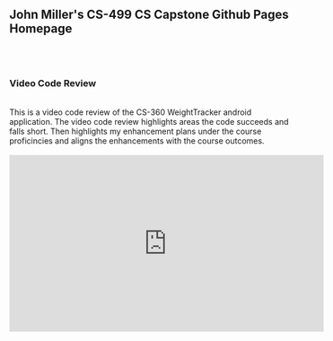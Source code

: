 <h2>John Miller's CS-499 CS Capstone Github Pages Homepage</h2><br>
<br><h3>Video Code Review</h3><br>
<text>This is a video code review of the CS-360 WeightTracker android application. The video code review highlights areas the code succeeds and falls short. Then highlights my enhancement plans under the course proficincies and aligns the enhancements with the course outcomes.</text><br>
<br>
<iframe width="560" height="315" src="https://www.youtube.com/embed/MBhkFcvRc2k?si=tAG2bHHe8T8NpVDt" title="YouTube video player" frameborder="0" allow="accelerometer; autoplay; clipboard-write; encrypted-media; gyroscope; picture-in-picture; web-share" referrerpolicy="strict-origin-when-cross-origin" allowfullscreen></iframe>
